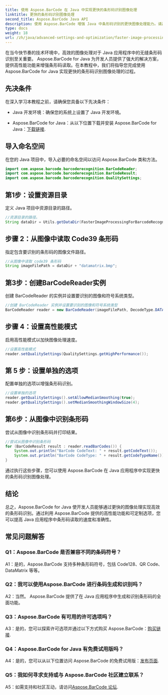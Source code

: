 ```yaml
---
title: 使用 Aspose.BarCode 在 Java 中实现更快的条形码识别图像处理
linktitle: 更快的条形码识别图像处理
second_title: Aspose.BarCode Java API
description: 使用 Aspose.BarCode 增强 Java 中条形码识别的更快图像处理能力。请遵循我们的分步指南以加快图像处理速度。
type: docs
weight: 18
url: /zh/java/advanced-settings-and-optimization/faster-image-processing-barcode-recognition/
---
```


在当今快节奏的技术环境中，高效的图像处理对于 Java 应用程序中的无缝条形码识别至关重要。 Aspose.BarCode for Java 为开发人员提供了强大的解决方案，提供高性能功能来增强条形码读取。在本教程中，我们将指导您完成使用 Aspose.BarCode for Java 实现更快的条形码识别图像处理的过程。

## 先决条件

在深入学习本教程之前，请确保您具备以下先决条件：

- Java 开发环境：确保您的系统上设置了 Java 开发环境。

-  Aspose.BarCode for Java：从以下位置下载并安装 Aspose.BarCode for Java：[下载链接](https://releases.aspose.com/barcode/java/).

## 导入命名空间

在您的 Java 项目中，导入必要的命名空间以访问 Aspose.BarCode 类和方法。

```java
import com.aspose.barcode.barcoderecognition.BarCodeReader;
import com.aspose.barcode.barcoderecognition.BarCodeResult;
import com.aspose.barcode.barcoderecognition.QualitySettings;


```

## 第1步：设置资源目录

定义 Java 项目中资源目录的路径。

```java
//资源目录的路径。
String dataDir = Utils.getDataDir(FasterImageProcessingForBarcodeRecognition.class) + "BarcodeReader/advanced_features/";
```

## 步骤 2：从图像中读取 Code39 条形码

指定包含要识别的条形码的图像文件路径。

```java
//从图像中读取 code39 条形码
String imageFilePath = dataDir + "datamatrix.bmp";
```

## 第3步：创建BarCodeReader实例

创建 BarCodeReader 的实例并设置要识别的图像和符号系统类型。

```java
//创建 BarCodeReader 实例并设置要识别的图像和符号系统类型
BarCodeReader reader = new BarCodeReader(imageFilePath, DecodeType.DATA_MATRIX);
```

## 步骤 4：设置高性能模式

启用高性能模式以加快图像处理速度。

```java
//设置高性能模式
reader.setQualitySettings(QualitySettings.getHighPerformance());
```

## 第 5 步：设置单独的选项

配置单独的选项以增强条形码识别。

```java
//设置单独的选项
reader.getQualitySettings().setAllowMedianSmoothing(true);
reader.getQualitySettings().setMedianSmoothingWindowSize(4);
```

## 第6步：从图像中识别条形码

尝试从图像中识别条形码并打印结果。

```java
//尝试从图像中识别条形码
for (BarCodeResult result : reader.readBarCodes()) {
    System.out.println("BarCode CodeText: " + result.getCodeText());
    System.out.println("BarCode CodeType: " + result.getCodeTypeName());
}
```

通过执行这些步骤，您可以使用 Aspose.BarCode 在 Java 应用程序中实现更快的条形码识别图像处理。

## 结论

总之，Aspose.BarCode for Java 使开发人员能够通过更快的图像处理实现高效的条形码识别。通过利用 Aspose.BarCode 提供的高性能功能和可定制选项，您可以提高 Java 应用程序中条形码读取的速度和准确性。

## 常见问题解答

### Q1：Aspose.BarCode 是否兼容不同的条码符号？

A1：是的，Aspose.BarCode 支持多种条形码符号，包括 Code128、QR Code、DataMatrix 等等。

### Q2：我可以使用Aspose.BarCode 进行条码生成和识别吗？

A2：当然。 Aspose.BarCode 提供了在 Java 应用程序中生成和识别条形码的全面功能。

### Q3：Aspose.BarCode 有可用的许可选项吗？

 A3：是的，您可以探索许可选项并通过以下方式购买 Aspose.BarCode：[购买链接](https://purchase.aspose.com/buy).

### Q4：Aspose.BarCode for Java 有免费试用版吗？

A4：是的，您可以从以下位置访问 Aspose.BarCode 的免费试用版：[发布页面](https://releases.aspose.com/).

### Q5：我如何寻求支持或与 Aspose.BarCode 社区建立联系？

 A5：如需支持和社区互动，请访问[Aspose.BarCode 论坛](https://forum.aspose.com/c/barcode/13).